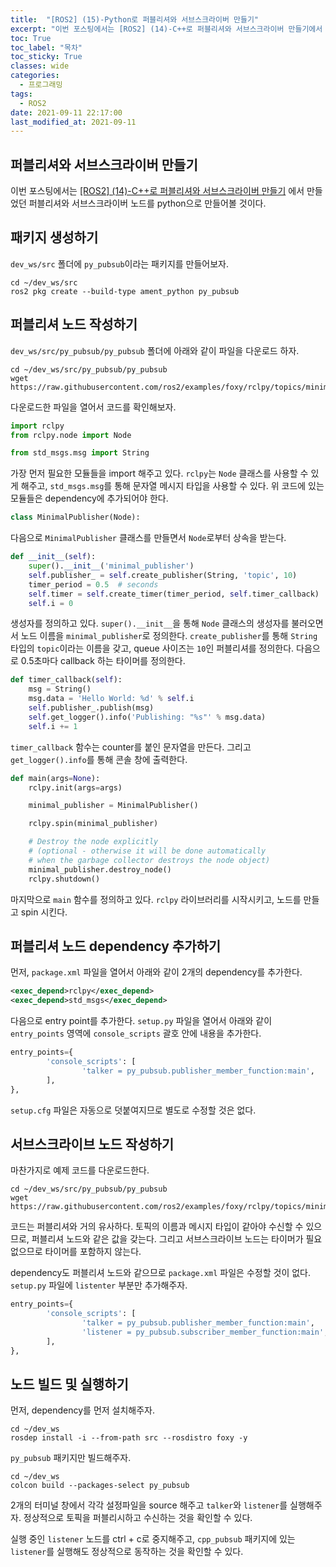 ```yaml
---
title:  "[ROS2] (15)-Python로 퍼블리셔와 서브스크라이버 만들기"
excerpt: "이번 포스팅에서는 [ROS2] (14)-C++로 퍼블리셔와 서브스크라이버 만들기에서 만들었던 퍼블리셔와 서브스크라이버 노드를 python으로 만들어볼 것이다."
toc: True
toc_label: "목차"
toc_sticky: True
classes: wide
categories:
  - 프로그래밍
tags:
  - ROS2
date: 2021-09-11 22:17:00
last_modified_at: 2021-09-11
---
```


## 퍼블리셔와 서브스크라이버 만들기
이번 포스팅에서는 <a href = "https://sangteak601.github.io/%ED%94%84%EB%A1%9C%EA%B7%B8%EB%9E%98%EB%B0%8D/ROS2-_(14)-c++%EB%A1%9C_%ED%8D%BC%EB%B8%94%EB%A6%AC%EC%85%94%EC%99%80_%EC%84%9C%EB%B8%8C%EC%8A%A4%ED%81%AC%EB%9D%BC%EC%9D%B4%EB%B2%84_%EB%A7%8C%EB%93%A4%EA%B8%B0/">[ROS2] (14)-C++로 퍼블리셔와 서브스크라이버 만들기</a> 에서 만들었던 퍼블리셔와 서브스크라이버 노드를 python으로 만들어볼 것이다.

## 패키지 생성하기
`dev_ws/src` 폴더에 `py_pubsub`이라는 패키지를 만들어보자.

```
cd ~/dev_ws/src
ros2 pkg create --build-type ament_python py_pubsub
```

## 퍼블리셔 노드 작성하기
`dev_ws/src/py_pubsub/py_pubsub` 폴더에 아래와 같이 파일을 다운로드 하자.

```
cd ~/dev_ws/src/py_pubsub/py_pubsub
wget https://raw.githubusercontent.com/ros2/examples/foxy/rclpy/topics/minimal_publisher/examples_rclpy_minimal_publisher/publisher_member_function.py
```

다운로드한 파일을 열어서 코드를 확인해보자.

```py
import rclpy
from rclpy.node import Node

from std_msgs.msg import String
```

가장 먼저 필요한 모듈들을 import 해주고 있다. `rclpy`는 `Node` 클래스를 사용할 수 있게 해주고, `std_msgs.msg`를 통해 문자열 메시지 타입을 사용할 수 있다. 위 코드에 있는 모듈들은  dependency에 추가되어야 한다.

```py
class MinimalPublisher(Node):
```

다음으로 `MinimalPublisher` 클래스를 만들면서 `Node`로부터 상속을 받는다.

```py
def __init__(self):
    super().__init__('minimal_publisher')
    self.publisher_ = self.create_publisher(String, 'topic', 10)
    timer_period = 0.5  # seconds
    self.timer = self.create_timer(timer_period, self.timer_callback)
    self.i = 0
```

생성자를 정의하고 있다. `super().__init__`을 통해 `Node` 클래스의 생성자를 불러오면서 노드 이름을 `minimal_publisher`로 정의한다. `create_publisher`를 통해 `String` 타입의 `topic`이라는 이름을 갖고, queue 사이즈는 `10`인 퍼블리셔를 정의한다. 다음으로 0.5초마다 callback 하는 타이머를 정의한다.

```py
def timer_callback(self):
    msg = String()
    msg.data = 'Hello World: %d' % self.i
    self.publisher_.publish(msg)
    self.get_logger().info('Publishing: "%s"' % msg.data)
    self.i += 1
```

`timer_callback` 함수는 counter를 붙인 문자열을 만든다. 그리고 `get_logger().info`를 통해 콘솔 창에 출력한다.

```py
def main(args=None):
    rclpy.init(args=args)

    minimal_publisher = MinimalPublisher()

    rclpy.spin(minimal_publisher)

    # Destroy the node explicitly
    # (optional - otherwise it will be done automatically
    # when the garbage collector destroys the node object)
    minimal_publisher.destroy_node()
    rclpy.shutdown()
```

마지막으로 `main` 함수를 정의하고 있다. `rclpy` 라이브러리를 시작시키고, 노드를 만들고 spin 시킨다.

## 퍼블리셔 노드 dependency 추가하기
먼저, `package.xml` 파일을 열어서 아래와 같이 2개의 dependency를 추가한다.

```xml
<exec_depend>rclpy</exec_depend>
<exec_depend>std_msgs</exec_depend>
```

다음으로 entry point를 추가한다. `setup.py` 파일을 열어서 아래와 같이 `entry_points` 영역에 `console_scripts` 괄호 안에 내용을 추가한다.

```py
entry_points={
        'console_scripts': [
                'talker = py_pubsub.publisher_member_function:main',
        ],
},
```

`setup.cfg` 파일은 자동으로 덧붙여지므로 별도로 수정할 것은 없다.

## 서브스크라이브 노드 작성하기
마찬가지로 예제 코드를 다운로드한다.

```
cd ~/dev_ws/src/py_pubsub/py_pubsub
wget https://raw.githubusercontent.com/ros2/examples/foxy/rclpy/topics/minimal_subscriber/examples_rclpy_minimal_subscriber/subscriber_member_function.py
```

코드는 퍼블리셔와 거의 유사하다. 토픽의 이름과 메시지 타입이 같아야 수신할 수 있으므로, 퍼블리셔 노드와 같은 값을 갖는다. 그리고 서브스크라이브 노드는 타이머가 필요없으므로 타이머를 포함하지 않는다.

dependency도 퍼블리셔 노드와 같으므로 `package.xml` 파일은 수정할 것이 없다. `setup.py` 파일에  `listenter` 부분만 추가해주자.

```py
entry_points={
        'console_scripts': [
                'talker = py_pubsub.publisher_member_function:main',
                'listener = py_pubsub.subscriber_member_function:main',
        ],
},
```

## 노드 빌드 및 실행하기
먼저, dependency를 먼저 설치해주자.

```
cd ~/dev_ws
rosdep install -i --from-path src --rosdistro foxy -y
```

`py_pubsub` 패키지만 빌드해주자.

```
cd ~/dev_ws
colcon build --packages-select py_pubsub
```

2개의 터미널 창에서 각각 설정파일을 source 해주고 `talker`와 `listener`를 실행해주자. 정상적으로 토픽을 퍼블리시하고 수신하는 것을 확인할 수 있다.

실행 중인 `listener` 노드를 ctrl + c로 중지해주고, `cpp_pubsub` 패키지에 있는 `listener`를 실행해도 정상적으로 동작하는 것을 확인할 수 있다.